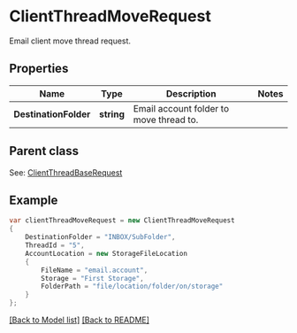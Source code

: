 # ClientThreadMoveRequest
Email client move thread request.             

## Properties
Name | Type | Description | Notes
------------ | ------------- | ------------- | -------------
**DestinationFolder** | **string** | Email account folder to move thread to.              | 

## Parent class

See: [ClientThreadBaseRequest](ClientThreadBaseRequest.md)

## Example
```csharp
var clientThreadMoveRequest = new ClientThreadMoveRequest
{
    DestinationFolder = "INBOX/SubFolder",
    ThreadId = "5",
    AccountLocation = new StorageFileLocation
    {
        FileName = "email.account",
        Storage = "First Storage",
        FolderPath = "file/location/folder/on/storage"
    }
};
```

[[Back to Model list]](Models.md) [[Back to README]](README.md)

